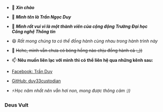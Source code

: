 
- 👋 ***Xin chào***
- 👀 ***Mình tên là Trần Ngọc Duy***
- 🌱 ***Mình rất vui vì là một thành viên của cộng động Trường Đại học Công nghệ Thông tin***
- 😄 *Rất mong chúng ta có thể đồng hành cùng nhau trong hành trình này*
- 💞️ ~~Hehe, mình vẫn chưa có bóng hồng nào chịu đồng hành cả :_))~~
- 📫 **Nêu muốn liên lạc với mình thì có thể liên hệ qua những kênh sau:**
- [Facebook: Trần Duy](https://www.facebook.com/profile.php?id=100091932747854)
- [GitHub: duy33custodian](https://github.com/duy33custodian)

- ⚡*Học năm nhất nên vẫn hơi non, mong được thông cảm :))*
### Deus Vult ###

<!---
duy33custodian/duy33custodian is a ✨ special ✨ repository because its `README.md` (this file) appears on your GitHub profile.
You can click the Preview link to take a look at your changes.
--->

